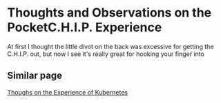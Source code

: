# Thoughts and Observations on the PocketC.H.I.P. Experience

At first I thought the little divot on the back was excessive for getting the C.H.I.P. out, but now I see it's really great for hooking your finger into

## Similar page

[Thoughs on the Experience of Kubernetes](d5d04c58-7be1-4f3f-afcf-a018dc853806.md)
